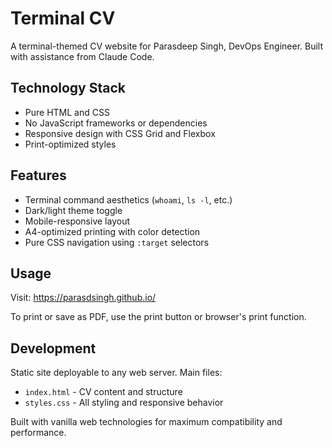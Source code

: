 # Terminal CV

A terminal-themed CV website for Parasdeep Singh, DevOps Engineer. Built with assistance from Claude Code.

## Technology Stack

- Pure HTML and CSS
- No JavaScript frameworks or dependencies
- Responsive design with CSS Grid and Flexbox
- Print-optimized styles

## Features

- Terminal command aesthetics (`whoami`, `ls -l`, etc.)
- Dark/light theme toggle
- Mobile-responsive layout
- A4-optimized printing with color detection
- Pure CSS navigation using `:target` selectors

## Usage

Visit: https://parasdsingh.github.io/

To print or save as PDF, use the print button or browser's print function.

## Development

Static site deployable to any web server. Main files:
- `index.html` - CV content and structure
- `styles.css` - All styling and responsive behavior

Built with vanilla web technologies for maximum compatibility and performance.